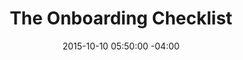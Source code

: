 ---
title: The Onboarding Checklist
date: 2015-10-10 05:50:00 -04:00
url: http://cushionapp.com/journal/the-onboarding-checklist/
---